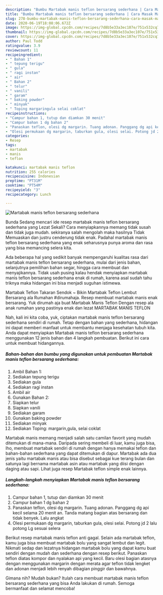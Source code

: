 ```yaml
---
description: "Bumbu Martabak manis teflon bersarang sederhana | Cara Masak Martabak manis teflon bersarang sederhana Yang Enak Dan Lezat"
title: "Bumbu Martabak manis teflon bersarang sederhana | Cara Masak Martabak manis teflon bersarang sederhana Yang Enak Dan Lezat"
slug: 278-bumbu-martabak-manis-teflon-bersarang-sederhana-cara-masak-martabak-manis-teflon-bersarang-sederhana-yang-enak-dan-lezat
date: 2020-06-19T18:08:06.672Z
image: https://img-global.cpcdn.com/recipes/7d8b5e33a3ec107e/751x532cq70/martabak-manis-teflon-bersarang-sederhana-foto-resep-utama.jpg
thumbnail: https://img-global.cpcdn.com/recipes/7d8b5e33a3ec107e/751x532cq70/martabak-manis-teflon-bersarang-sederhana-foto-resep-utama.jpg
cover: https://img-global.cpcdn.com/recipes/7d8b5e33a3ec107e/751x532cq70/martabak-manis-teflon-bersarang-sederhana-foto-resep-utama.jpg
author: Paul Todd
ratingvalue: 3.9
reviewcount: 11
recipeingredient:
- " Bahan 1"
- " tepung terigu"
- " gula"
- " ragi instan"
- " air"
- " Bahan 2"
- " telur"
- " vanili"
- " garam"
- " baking powder"
- " minyak"
- " Toping margaringula selai coklat"
recipeinstructions:
- "Campur bahan 1, tutup dan diamkan 30 menit"
- "Campur bahan 1 dg bahan 2"
- "Panaskan teflon, olesi dg margarin. Tuang adonan. Panggang dg api kecil selama 20 menit an. Tanda matang bagian atas bersarang dan tidak benyek. Lalu angkat"
- "Olesi permukaan dg margarin, taburkan gula, olesi selai. Potong jd 2 lalu potong Lg sesuai selera"
categories:
- Resep
tags:
- martabak
- manis
- teflon

katakunci: martabak manis teflon 
nutrition: 255 calories
recipecuisine: Indonesian
preptime: "PT31M"
cooktime: "PT54M"
recipeyield: "3"
recipecategory: Lunch

---
```



![Martabak manis teflon bersarang sederhana](https://img-global.cpcdn.com/recipes/7d8b5e33a3ec107e/751x532cq70/martabak-manis-teflon-bersarang-sederhana-foto-resep-utama.jpg)

Bunda Sedang mencari ide resep martabak manis teflon bersarang sederhana yang Lezat Sekali? Cara menyiapkannya memang tidak susah dan tidak juga mudah. sekiranya salah mengolah maka hasilnya Tidak Memuaskan dan justru cenderung tidak enak. Padahal martabak manis teflon bersarang sederhana yang enak seharusnya punya aroma dan rasa yang bisa memancing selera kita.

Ada beberapa hal yang sedikit banyak mempengaruhi kualitas rasa dari martabak manis teflon bersarang sederhana, mulai dari jenis bahan, selanjutnya pemilihan bahan segar, hingga cara membuat dan menyajikannya. Tidak usah pusing kalau hendak menyiapkan martabak manis teflon bersarang sederhana enak di rumah, karena asal sudah tahu triknya maka hidangan ini bisa menjadi suguhan istimewa.

Martabak Teflon Takaran Sendok ~ Bikin Martabak Teflon Lembut Bersarang ala Rumahan #dirumahaja. Resep membuat martabak manis enak bersarang. Yuk dirumah aja buat Martabak Manis Teflon Dengan resep ala anak rumahan yang pastinya enak dan lezat MARTABAK MANIS TEFLON


Nah, kali ini kita coba, yuk, ciptakan martabak manis teflon bersarang sederhana sendiri di rumah. Tetap dengan bahan yang sederhana, hidangan ini dapat memberi manfaat untuk membantu menjaga kesehatan tubuh kita. Anda dapat menyiapkan Martabak manis teflon bersarang sederhana menggunakan 12 jenis bahan dan 4 langkah pembuatan. Berikut ini cara untuk membuat hidangannya.

<!--inarticleads1-->

##### Bahan-bahan dan bumbu yang digunakan untuk pembuatan Martabak manis teflon bersarang sederhana:

1. Ambil  Bahan 1:
1. Sediakan  tepung terigu
1. Sediakan  gula
1. Sediakan  ragi instan
1. Ambil  air
1. Gunakan  Bahan 2:
1. Siapkan  telur
1. Siapkan  vanili
1. Sediakan  garam
1. Gunakan  baking powder
1. Sediakan  minyak
1. Sediakan  Toping: margarin,gula, selai coklat


Martabak manis memang menjadi salah satu camilan favorit yang mudah ditemukan di mana-mana. Daripada sering membeli di luar, kamu juga bisa, lho, membuat martabak sendiri di rumah dengan hanya memakai teflon dan bahan-bahan sederhana yang dapat ditemukan di dapur. Martabak ada dua jenis yaitu martabak manis atau bisa disebut sebagai kue terang bulan dan satunya lagi bernama martabak asin atau martabak yang diisi dengan daging atau sapi. Lihat juga resep Martabak teflon simple enak lainnya. 

<!--inarticleads2-->

##### Langkah-langkah menyiapkan Martabak manis teflon bersarang sederhana:

1. Campur bahan 1, tutup dan diamkan 30 menit
1. Campur bahan 1 dg bahan 2
1. Panaskan teflon, olesi dg margarin. Tuang adonan. Panggang dg api kecil selama 20 menit an. Tanda matang bagian atas bersarang dan tidak benyek. Lalu angkat
1. Olesi permukaan dg margarin, taburkan gula, olesi selai. Potong jd 2 lalu potong Lg sesuai selera


Berikut resep martabak manis teflon anti gagal. Selain ada martabak teflon, kamu juga bisa membuat martabak bolu yang sangat lembut dan legit. Nikmati sedap dan lezatnya hidangan martabak bolu yang dapat kamu buat sendiri dengan mudah dan sederhana dengan resep berikut. Panaskan teflon diatas kompor dan nyalakan api yang kecil. Baru olesi bagian atasnya dengan menggunakan margarin dengan merata agar teflon tidak lengket dan adonan menjadi lebih renyah dibagian pinggir dan bawahnya. 

Gimana nih? Mudah bukan? Itulah cara membuat martabak manis teflon bersarang sederhana yang bisa Anda lakukan di rumah. Semoga bermanfaat dan selamat mencoba!
